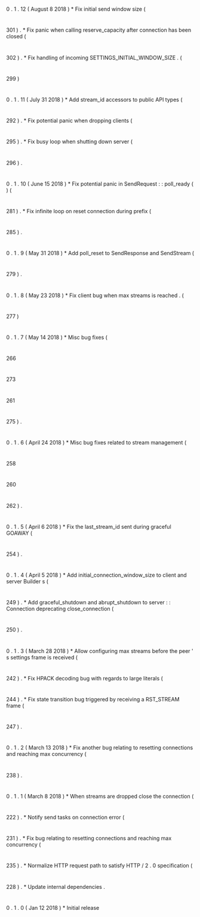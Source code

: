 #
0
.
1
.
12
(
August
8
2018
)
*
Fix
initial
send
window
size
(
#
301
)
.
*
Fix
panic
when
calling
reserve_capacity
after
connection
has
been
closed
(
#
302
)
.
*
Fix
handling
of
incoming
SETTINGS_INITIAL_WINDOW_SIZE
.
(
#
299
)
#
0
.
1
.
11
(
July
31
2018
)
*
Add
stream_id
accessors
to
public
API
types
(
#
292
)
.
*
Fix
potential
panic
when
dropping
clients
(
#
295
)
.
*
Fix
busy
loop
when
shutting
down
server
(
#
296
)
.
#
0
.
1
.
10
(
June
15
2018
)
*
Fix
potential
panic
in
SendRequest
:
:
poll_ready
(
)
(
#
281
)
.
*
Fix
infinite
loop
on
reset
connection
during
prefix
(
#
285
)
.
#
0
.
1
.
9
(
May
31
2018
)
*
Add
poll_reset
to
SendResponse
and
SendStream
(
#
279
)
.
#
0
.
1
.
8
(
May
23
2018
)
*
Fix
client
bug
when
max
streams
is
reached
.
(
#
277
)
#
0
.
1
.
7
(
May
14
2018
)
*
Misc
bug
fixes
(
#
266
#
273
#
261
#
275
)
.
#
0
.
1
.
6
(
April
24
2018
)
*
Misc
bug
fixes
related
to
stream
management
(
#
258
#
260
#
262
)
.
#
0
.
1
.
5
(
April
6
2018
)
*
Fix
the
last_stream_id
sent
during
graceful
GOAWAY
(
#
254
)
.
#
0
.
1
.
4
(
April
5
2018
)
*
Add
initial_connection_window_size
to
client
and
server
Builder
s
(
#
249
)
.
*
Add
graceful_shutdown
and
abrupt_shutdown
to
server
:
:
Connection
deprecating
close_connection
(
#
250
)
.
#
0
.
1
.
3
(
March
28
2018
)
*
Allow
configuring
max
streams
before
the
peer
'
s
settings
frame
is
received
(
#
242
)
.
*
Fix
HPACK
decoding
bug
with
regards
to
large
literals
(
#
244
)
.
*
Fix
state
transition
bug
triggered
by
receiving
a
RST_STREAM
frame
(
#
247
)
.
#
0
.
1
.
2
(
March
13
2018
)
*
Fix
another
bug
relating
to
resetting
connections
and
reaching
max
concurrency
(
#
238
)
.
#
0
.
1
.
1
(
March
8
2018
)
*
When
streams
are
dropped
close
the
connection
(
#
222
)
.
*
Notify
send
tasks
on
connection
error
(
#
231
)
.
*
Fix
bug
relating
to
resetting
connections
and
reaching
max
concurrency
(
#
235
)
.
*
Normalize
HTTP
request
path
to
satisfy
HTTP
/
2
.
0
specification
(
#
228
)
.
*
Update
internal
dependencies
.
#
0
.
1
.
0
(
Jan
12
2018
)
*
Initial
release
